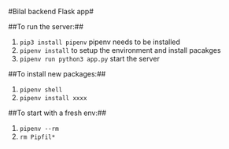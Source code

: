 #Bilal backend Flask app#

##To run the server:##

1. `pip3 install pipenv` pipenv needs to be installed
2. `pipenv install` to setup the environment and install pacakges
3. `pipenv run python3 app.py` start the server

##To install new packages:##

1. `pipenv shell`
2. `pipenv install xxxx`

##To start with a fresh env:##

1. `pipenv --rm`
2. `rm Pipfil*`
